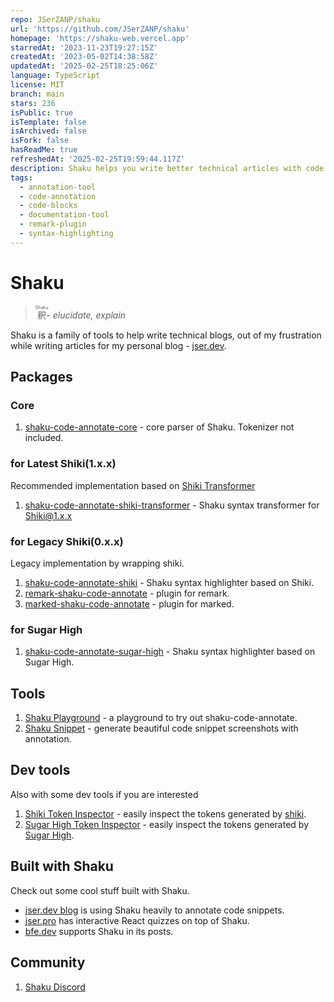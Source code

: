 ```yaml
---
repo: JSerZANP/shaku
url: 'https://github.com/JSerZANP/shaku'
homepage: 'https://shaku-web.vercel.app'
starredAt: '2023-11-23T19:27:15Z'
createdAt: '2023-05-02T14:38:58Z'
updatedAt: '2025-02-25T18:25:06Z'
language: TypeScript
license: MIT
branch: main
stars: 236
isPublic: true
isTemplate: false
isArchived: false
isFork: false
hasReadMe: true
refreshedAt: '2025-02-25T19:59:44.117Z'
description: Shaku helps you write better technical articles with code annotation .etc
tags:
  - annotation-tool
  - code-annotation
  - code-blocks
  - documentation-tool
  - remark-plugin
  - syntax-highlighting
---
```


# Shaku

> <ruby>釈<rp>(<rp><rt>Shaku</rt><rp>)<rp></ruby>- _elucidate, explain_

Shaku is a family of tools to help write technical blogs,
out of my frustration while writing articles for my personal blog - [jser.dev](https://jser.dev).

## Packages

### Core

1. [shaku-code-annotate-core](./packages/shaku-code-annotate-core/) - core parser of Shaku. Tokenizer not included.

### for Latest Shiki(1.x.x)

Recommended implementation based on [Shiki Transformer](https://shiki.matsu.io/guide/transformers)

1. [shaku-code-annotate-shiki-transformer](./packages/shaku-code-annotate-shiki-transformer/) - Shaku syntax transformer for Shiki@1.x.x

### for Legacy Shiki(0.x.x)

Legacy implementation by wrapping shiki.

1. [shaku-code-annotate-shiki](./packages/shaku-code-annotate-shiki/) - Shaku syntax highlighter based on Shiki.
2. [remark-shaku-code-annotate](./packages/remark-shaku-code-annotate/) - plugin for remark.
3. [marked-shaku-code-annotate](./packages/marked-shaku-code-annotate/) - plugin for marked.

### for Sugar High

1. [shaku-code-annotate-sugar-high](./packages/shaku-code-annotate-sugar-high/) - Shaku syntax highlighter based on Sugar High.

## Tools

1. [Shaku Playground](https://shaku-web.vercel.app/playground) - a playground to try out shaku-code-annotate.
2. [Shaku Snippet](https://shaku-web.vercel.app/snippet) - generate beautiful code snippet screenshots with annotation.

## Dev tools

Also with some dev tools if you are interested

1. [Shiki Token Inspector](https://shaku-web.vercel.app/shiki-token-inspector) - easily inspect the tokens generated by [shiki](https://github.com/shikijs/shiki).
2. [Sugar High Token Inspector](https://shaku-web.vercel.app/sugar-high-token-inspector) - easily inspect the tokens generated by [Sugar High](https://github.com/huozhi/sugar-high).

## Built with Shaku

Check out some cool stuff built with Shaku.

- [jser.dev blog](https://jser.dev/2024-03-20-how-does-useoptimisticwork-internally-in-react/) is using Shaku heavily to annotate code snippets.
- [jser.pro](https://jser.pro/ddir/quiz) has interactive React quizzes on top of Shaku.
- [bfe.dev](https://bigfrontend.dev/problem/39/discuss/2363?focus=26638) supports Shaku in its posts.

## Community

1. [Shaku Discord](https://discord.gg/bFh8EzW7kv)
